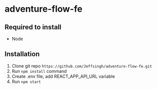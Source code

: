 # adventure-flow-fe

## Required to install
- Node

## Installation

1. Clone git repo `https://github.com/Jeffsingh/adventure-flow-fe.git`
2. Run `npm install` command
3. Create .env file, add REACT_APP_API_URL variable
4. Run `npm start`


